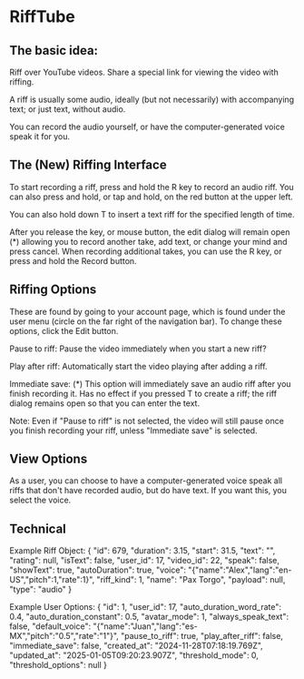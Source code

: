 # RiffTube

## The basic idea:

Riff over YouTube videos. Share a special link for viewing the video with riffing.

A riff is usually some audio, ideally (but not necessarily) with accompanying text; or just text, without audio.

You can record the audio yourself, or have the computer-generated voice speak it for you.

## The (New) Riffing Interface

To start recording a riff, press and hold the R key to record an audio riff. You can also press and hold, or tap and hold, on the red button at the upper left.

You can also hold down T to insert a text riff for the specified length of time.

After you release the key, or mouse button, the edit dialog will remain open (*) allowing you to record another take, add text, or change your mind and press cancel. When recording additional takes, you can use the R key, or press and hold the Record button.

## Riffing Options

These are found by going to your account page, which is found under the user menu (circle on the far right of the navigation bar). To change these options, click the Edit button.

Pause to riff: Pause the video immediately when you start a new riff?

Play after riff: Automatically start the video playing after adding a riff.

Immediate save: (*) This option will immediately save an audio riff after you finish recording it. Has no effect if you pressed T to create a riff; the riff dialog remains open so that you can enter the text.

Note: Even if "Pause to riff" is not selected, the video will still pause once you finish recording your riff, unless "Immediate save" is selected.

## View Options

As a user, you can choose to have a computer-generated voice speak all riffs that don't have recorded audio, but do have text. If you want this, you select the voice.

## Technical

Example Riff Object:
{
    "id": 679,
    "duration": 3.15,
    "start": 31.5,
    "text": "",
    "rating": null,
    "isText": false,
    "user_id": 17,
    "video_id": 22,
    "speak": false,
    "showText": true,
    "autoDuration": true,
    "voice": "{\"name\":\"Alex\",\"lang\":\"en-US\",\"pitch\":1,\"rate\":1}",
    "riff_kind": 1,
    "name": "Pax Torgo",
    "payload": null,
    "type": "audio"
}

Example User Options:
{
    "id": 1,
    "user_id": 17,
    "auto_duration_word_rate": 0.4,
    "auto_duration_constant": 0.5,
    "avatar_mode": 1,
    "always_speak_text": false,
    "default_voice": "{\"name\":\"Juan\",\"lang\":\"es-MX\",\"pitch\":\"0.5\",\"rate\":\"1\"}",
    "pause_to_riff": true,
    "play_after_riff": false,
    "immediate_save": false,
    "created_at": "2024-11-28T07:18:19.769Z",
    "updated_at": "2025-01-05T09:20:23.907Z",
    "threshold_mode": 0,
    "threshold_options": null
}